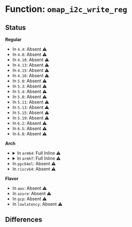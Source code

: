 # Function: <code>omap_i2c_write_reg</code>

## Status
<b>Regular</b>
<ul>
<li>
In <code>4.4</code>: Absent ⚠️
</li>
<li>
In <code>4.8</code>: Absent ⚠️
</li>
<li>
In <code>4.10</code>: Absent ⚠️
</li>
<li>
In <code>4.13</code>: Absent ⚠️
</li>
<li>
In <code>4.15</code>: Absent ⚠️
</li>
<li>
In <code>4.18</code>: Absent ⚠️
</li>
<li>
In <code>5.0</code>: Absent ⚠️
</li>
<li>
In <code>5.3</code>: Absent ⚠️
</li>
<li>
In <code>5.4</code>: Absent ⚠️
</li>
<li>
In <code>5.8</code>: Absent ⚠️
</li>
<li>
In <code>5.11</code>: Absent ⚠️
</li>
<li>
In <code>5.13</code>: Absent ⚠️
</li>
<li>
In <code>5.15</code>: Absent ⚠️
</li>
<li>
In <code>5.19</code>: Absent ⚠️
</li>
<li>
In <code>6.2</code>: Absent ⚠️
</li>
<li>
In <code>6.5</code>: Absent ⚠️
</li>
<li>
In <code>6.8</code>: Absent ⚠️
</li>
</ul>
<b>Arch</b>
<ul>
<li>
<details>
<summary>In <code>arm64</code>: Full Inline ⚠️</summary>

**Collision:** Unique Static

**Inline:** Full

**Transformation:** False

**Instances:**

```
In drivers/i2c/busses/i2c-omap.c (ffff800010abb5f4)
Location: drivers/i2c/busses/i2c-omap.c:265
Inline: True
Inline callers:
  - drivers/i2c/busses/i2c-omap.c:omap_i2c_runtime_suspend
  - drivers/i2c/busses/i2c-omap.c:omap_i2c_runtime_suspend
  - drivers/i2c/busses/i2c-omap.c:omap_i2c_runtime_suspend
  - drivers/i2c/busses/i2c-omap.c:omap_i2c_remove
  - drivers/i2c/busses/i2c-omap.c:omap_i2c_probe
  - drivers/i2c/busses/i2c-omap.c:omap_i2c_unprepare_recovery
  - drivers/i2c/busses/i2c-omap.c:omap_i2c_prepare_recovery
  - drivers/i2c/busses/i2c-omap.c:omap_i2c_set_scl
  - drivers/i2c/busses/i2c-omap.c:omap_i2c_xfer_data
  - drivers/i2c/busses/i2c-omap.c:omap_i2c_xfer_data
  - drivers/i2c/busses/i2c-omap.c:omap_i2c_xfer_data
  - drivers/i2c/busses/i2c-omap.c:omap_i2c_xfer_data
  - drivers/i2c/busses/i2c-omap.c:omap_i2c_xfer_data
  - drivers/i2c/busses/i2c-omap.c:omap_i2c_xfer_data
  - drivers/i2c/busses/i2c-omap.c:omap_i2c_xfer_data
  - drivers/i2c/busses/i2c-omap.c:omap_i2c_xfer_data
  - drivers/i2c/busses/i2c-omap.c:omap_i2c_xfer_data
  - drivers/i2c/busses/i2c-omap.c:omap_i2c_xfer_data
  - drivers/i2c/busses/i2c-omap.c:omap_i2c_xfer_data
  - drivers/i2c/busses/i2c-omap.c:omap_i2c_xfer_data
  - drivers/i2c/busses/i2c-omap.c:omap_i2c_xfer_msg
  - drivers/i2c/busses/i2c-omap.c:omap_i2c_xfer_msg
  - drivers/i2c/busses/i2c-omap.c:omap_i2c_xfer_msg
  - drivers/i2c/busses/i2c-omap.c:omap_i2c_xfer_msg
  - drivers/i2c/busses/i2c-omap.c:omap_i2c_xfer_msg
  - drivers/i2c/busses/i2c-omap.c:omap_i2c_xfer_msg
  - drivers/i2c/busses/i2c-omap.c:omap_i2c_xfer_msg
  - drivers/i2c/busses/i2c-omap.c:__omap_i2c_init
  - drivers/i2c/busses/i2c-omap.c:__omap_i2c_init
  - drivers/i2c/busses/i2c-omap.c:__omap_i2c_init
  - drivers/i2c/busses/i2c-omap.c:__omap_i2c_init
  - drivers/i2c/busses/i2c-omap.c:__omap_i2c_init
  - drivers/i2c/busses/i2c-omap.c:__omap_i2c_init
  - drivers/i2c/busses/i2c-omap.c:__omap_i2c_init
```
</details>
</li>
<li>
<details>
<summary>In <code>armhf</code>: Full Inline ⚠️</summary>

**Collision:** Unique Static

**Inline:** Full

**Transformation:** False

**Instances:**

```
In drivers/i2c/busses/i2c-omap.c (c0b9c77c)
Location: drivers/i2c/busses/i2c-omap.c:265
Inline: True
Inline callers:
  - drivers/i2c/busses/i2c-omap.c:omap_i2c_runtime_suspend
  - drivers/i2c/busses/i2c-omap.c:omap_i2c_runtime_suspend
  - drivers/i2c/busses/i2c-omap.c:omap_i2c_runtime_suspend
  - drivers/i2c/busses/i2c-omap.c:omap_i2c_remove
  - drivers/i2c/busses/i2c-omap.c:omap_i2c_probe
  - drivers/i2c/busses/i2c-omap.c:omap_i2c_unprepare_recovery
  - drivers/i2c/busses/i2c-omap.c:omap_i2c_prepare_recovery
  - drivers/i2c/busses/i2c-omap.c:omap_i2c_set_scl
  - drivers/i2c/busses/i2c-omap.c:omap_i2c_xfer_data
  - drivers/i2c/busses/i2c-omap.c:omap_i2c_xfer_data
  - drivers/i2c/busses/i2c-omap.c:omap_i2c_xfer_data
  - drivers/i2c/busses/i2c-omap.c:omap_i2c_xfer_data
  - drivers/i2c/busses/i2c-omap.c:omap_i2c_xfer_data
  - drivers/i2c/busses/i2c-omap.c:omap_i2c_xfer_data
  - drivers/i2c/busses/i2c-omap.c:omap_i2c_xfer_data
  - drivers/i2c/busses/i2c-omap.c:omap_i2c_xfer_data
  - drivers/i2c/busses/i2c-omap.c:omap_i2c_xfer_data
  - drivers/i2c/busses/i2c-omap.c:omap_i2c_xfer_data
  - drivers/i2c/busses/i2c-omap.c:omap_i2c_xfer_data
  - drivers/i2c/busses/i2c-omap.c:omap_i2c_xfer_data
  - drivers/i2c/busses/i2c-omap.c:omap_i2c_xfer_msg
  - drivers/i2c/busses/i2c-omap.c:omap_i2c_xfer_msg
  - drivers/i2c/busses/i2c-omap.c:omap_i2c_xfer_msg
  - drivers/i2c/busses/i2c-omap.c:omap_i2c_xfer_msg
  - drivers/i2c/busses/i2c-omap.c:omap_i2c_xfer_msg
  - drivers/i2c/busses/i2c-omap.c:omap_i2c_xfer_msg
  - drivers/i2c/busses/i2c-omap.c:omap_i2c_xfer_msg
  - drivers/i2c/busses/i2c-omap.c:__omap_i2c_init
  - drivers/i2c/busses/i2c-omap.c:__omap_i2c_init
  - drivers/i2c/busses/i2c-omap.c:__omap_i2c_init
  - drivers/i2c/busses/i2c-omap.c:__omap_i2c_init
  - drivers/i2c/busses/i2c-omap.c:__omap_i2c_init
  - drivers/i2c/busses/i2c-omap.c:__omap_i2c_init
  - drivers/i2c/busses/i2c-omap.c:__omap_i2c_init
```
</details>
</li>
<li>
In <code>ppc64el</code>: Absent ⚠️
</li>
<li>
In <code>riscv64</code>: Absent ⚠️
</li>
</ul>
<b>Flavor</b>
<ul>
<li>
In <code>aws</code>: Absent ⚠️
</li>
<li>
In <code>azure</code>: Absent ⚠️
</li>
<li>
In <code>gcp</code>: Absent ⚠️
</li>
<li>
In <code>lowlatency</code>: Absent ⚠️
</li>
</ul>

## Differences
